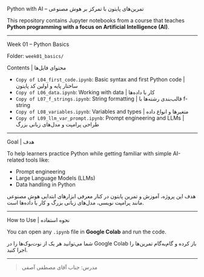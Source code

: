 Python with AI – تمرین‌های پایتون با تمرکز بر هوش مصنوعی

This repository contains Jupyter notebooks from a course that teaches **Python programming with a focus on Artificial Intelligence (AI)**.

---

Week 01 – Python Basics

Folder: `week01_basics/`

Contents | محتوای فایل‌ها

- `Copy of L04_first_code.ipynb`: Basic syntax and first Python code | ساختار پایه و اولین کد پایتون
- `Copy of L06_data.ipynb`: Working with data | کار با داده‌ها
- `Copy of L07_f_strings.ipynb`: String formatting | قالب‌بندی رشته‌ها با f-string
- `Copy of L08_variables.ipynb`: Variables and types | متغیرها و انواع داده
- `Copy of L09_llm_var_prompt.ipynb`: Prompt engineering and LLMs | طراحی پرامپت و مدل‌های زبانی بزرگ

---

Goal | هدف

To help learners practice Python while getting familiar with simple AI-related tools like:
- Prompt engineering
- Large Language Models (LLMs)
- Data handling in Python

هدف این پروژه، آموزش و تمرین پایتون در کنار معرفی ابزارهای ابتدایی هوش مصنوعی مانند پرامپت نویسی، مدل‌های زبانی بزرگ و کار با داده‌ها است.

---

How to Use | نحوه استفاده

You can open any `.ipynb` file in **Google Colab** and run the code.

شما می‌توانید هر یک از نوت‌بوک‌ها را در Google Colab باز کرده و گام‌به‌گام تمرین‌ها را اجرا کنید.

---

> مدرس: جناب آقای مصطفی آصفی
